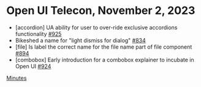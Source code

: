 Open UI Telecon, November 2, 2023
=================================
- [accordion] UA ability for user to over-ride exclusive accordions functionality [#925](https://github.com/openui/open-ui/issues/925)
- Bikeshed a name for "light dismiss for dialog" [#834](https://github.com/openui/open-ui/issues/834)
- [file] Is label the correct name for the file name part of file component [#894](https://github.com/openui/open-ui/issues/894)
- [combobox] Early introduction for a combobox explainer to incubate in Open UI [#924](https://github.com/openui/open-ui/issues/924)

[Minutes](https://www.w3.org/2023/11/02-openui-minutes.html)
